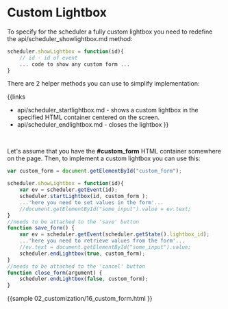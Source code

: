 
Custom Lightbox
==============

To specify for the scheduler a fully custom lightbox you need to redefine the api/scheduler_showlightbox.md method:

~~~js
scheduler.showLightbox = function(id){
	// id - id of event
    ... code to show any custom form ...
}
~~~

There are 2 helper methods you can use to simplify implementation:

{{links
- api/scheduler_startlightbox.md - shows a custom lightbox in the specified HTML container centered on the screen.
- api/scheduler_endlightbox.md - closes the lightbox
}}

<br>

Let's assume that you have the **#custom_form** HTML container somewhere on the page. Then, to implement a custom lightbox you can use this: 

~~~js
var custom_form = document.getElementById("custom_form");

scheduler.showLightbox = function(id){
	var ev = scheduler.getEvent(id);
	scheduler.startLightbox(id, custom_form );
	...'here you need to set values in the form'...
    //document.getElementById("some_input").value = ev.text;
}
//needs to be attached to the 'save' button
function save_form() {
	var ev = scheduler.getEvent(scheduler.getState().lightbox_id);
	...'here you need to retrieve values from the form'...
    //ev.text = document.getElementById("some_input").value;
	scheduler.endLightbox(true, custom_form);
}
//needs to be attached to the 'cancel' button
function close_form(argument) {
	scheduler.endLightbox(false, custom_form);
}
~~~

{{sample
	02_customization/16_custom_form.html
}}
